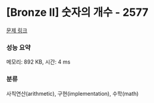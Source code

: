 # [Bronze II] 숫자의 개수 - 2577 

[문제 링크](https://www.acmicpc.net/problem/2577) 

### 성능 요약

메모리: 892 KB, 시간: 4 ms

### 분류

사칙연산(arithmetic), 구현(implementation), 수학(math)

